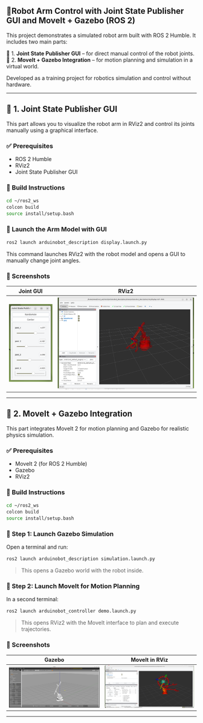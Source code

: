## 🤖Robot Arm Control with Joint State Publisher GUI and MoveIt + Gazebo (ROS 2)

This project demonstrates a simulated robot arm built with ROS 2 Humble. It includes two main parts:

🧩 1. **Joint State Publisher GUI** – for direct manual control of the robot joints.  
🤖 2. **MoveIt + Gazebo Integration** – for motion planning and simulation in a virtual world.

Developed as a training project for robotics simulation and control without hardware.

---

## 🧩 1. Joint State Publisher GUI

This part allows you to visualize the robot arm in RViz2 and control its joints manually using a graphical interface.

### ✅ Prerequisites

- ROS 2 Humble
- RViz2
- Joint State Publisher GUI

### 🔨 Build Instructions

```bash
cd ~/ros2_ws
colcon build
source install/setup.bash
```

### 🚀 Launch the Arm Model with GUI

```bash
ros2 launch arduinobot_description display.launch.py
```

This command launches RViz2 with the robot model and opens a GUI to manually change joint angles.

### 📸 Screenshots

| Joint GUI | RViz2 |
|----------|-------|
| ![Joint GUI](Screenshot22.png) | ![RViz Output](Screenshot11.png) |

---

## 🤖 2. MoveIt + Gazebo Integration

This part integrates MoveIt 2 for motion planning and Gazebo for realistic physics simulation.

### ✅ Prerequisites

- MoveIt 2 (for ROS 2 Humble)
- Gazebo
- RViz2

### 🔨 Build Instructions

```bash
cd ~/ros2_ws
colcon build
source install/setup.bash
```

### 🧪 Step 1: Launch Gazebo Simulation

Open a terminal and run:

```bash
ros2 launch arduinobot_description simulation.launch.py
```

> This opens a Gazebo world with the robot inside.

### 🧠 Step 2: Launch MoveIt for Motion Planning

In a second terminal:

```bash
ros2 launch arduinobot_controller demo.launch.py
```

> This opens RViz2 with the MoveIt interface to plan and execute trajectories.

### 📸 Screenshots

| Gazebo | MoveIt in RViz |
|--------|----------------|
| ![Gazebo](Screenshot4.png) | ![MoveIt RViz](Screenshot3.png) |

---



